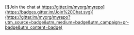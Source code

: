 

[![Join the chat at https://gitter.im/myorg/myrepo](https://badges.gitter.im/Join%20Chat.svg)](https://gitter.im/myorg/myrepo?utm_source=badge&utm_medium=badge&utm_campaign=pr-badge&utm_content=badge)